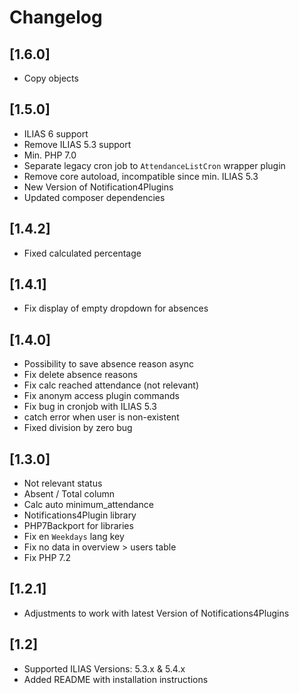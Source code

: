 # Changelog

## [1.6.0]
- Copy objects

## [1.5.0]
* ILIAS 6 support
* Remove ILIAS 5.3 support
* Min. PHP 7.0
* Separate legacy cron job to `AttendanceListCron` wrapper plugin
* Remove core autoload, incompatible since min. ILIAS 5.3
* New Version of Notification4Plugins
* Updated composer dependencies 

## [1.4.2]
* Fixed calculated percentage

## [1.4.1]
* Fix display of empty dropdown for absences

## [1.4.0]
* Possibility to save absence reason async
* Fix delete absence reasons
* Fix calc reached attendance (not relevant)
* Fix anonym access plugin commands
* Fix bug in cronjob with ILIAS 5.3
* catch error when user is non-existent
* Fixed division by zero bug

## [1.3.0]
* Not relevant status
* Absent / Total column
* Calc auto minimum_attendance
* Notifications4Plugin library
* PHP7Backport for libraries
* Fix en `Weekdays` lang key
* Fix no data in overview > users table
* Fix PHP 7.2

## [1.2.1]
* Adjustments to work with latest Version of Notifications4Plugins

## [1.2]
* Supported ILIAS Versions: 5.3.x & 5.4.x
* Added README with installation instructions
